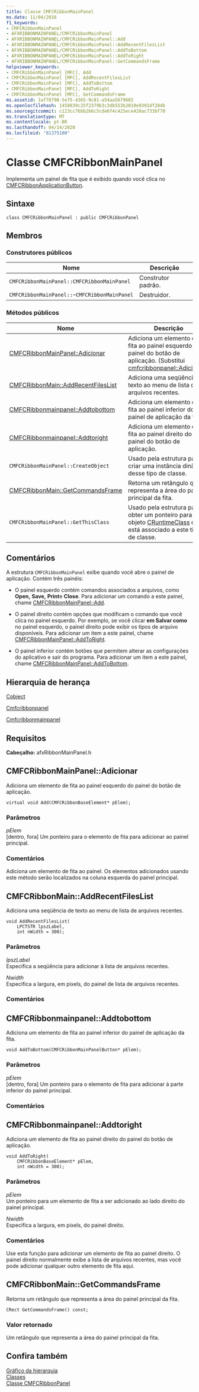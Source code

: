 ```yaml
---
title: Classe CMFCRibbonMainPanel
ms.date: 11/04/2016
f1_keywords:
- CMFCRibbonMainPanel
- AFXRIBBONMAINPANEL/CMFCRibbonMainPanel
- AFXRIBBONMAINPANEL/CMFCRibbonMainPanel::Add
- AFXRIBBONMAINPANEL/CMFCRibbonMainPanel::AddRecentFilesList
- AFXRIBBONMAINPANEL/CMFCRibbonMainPanel::AddToBottom
- AFXRIBBONMAINPANEL/CMFCRibbonMainPanel::AddToRight
- AFXRIBBONMAINPANEL/CMFCRibbonMainPanel::GetCommandsFrame
helpviewer_keywords:
- CMFCRibbonMainPanel [MFC], Add
- CMFCRibbonMainPanel [MFC], AddRecentFilesList
- CMFCRibbonMainPanel [MFC], AddToBottom
- CMFCRibbonMainPanel [MFC], AddToRight
- CMFCRibbonMainPanel [MFC], GetCommandsFrame
ms.assetid: 1af78798-5e75-4365-9c81-a54aa5679602
ms.openlocfilehash: 1458039c25f2379b3c3db553b2010e9391df28db
ms.sourcegitcommit: c123cc76bb2b6c5cde6f4c425ece420ac733bf70
ms.translationtype: MT
ms.contentlocale: pt-BR
ms.lasthandoff: 04/14/2020
ms.locfileid: "81375100"
---
```

# <a name="cmfcribbonmainpanel-class"></a>Classe CMFCRibbonMainPanel

Implementa um painel de fita que é exibido quando você clica no [CMFCRibbonApplicationButton](../../mfc/reference/cmfcribbonapplicationbutton-class.md).

## <a name="syntax"></a>Sintaxe

```
class CMFCRibbonMainPanel : public CMFCRibbonPanel
```

## <a name="members"></a>Membros

### <a name="public-constructors"></a>Construtores públicos

|Nome|Descrição|
|----------|-----------------|
|`CMFCRibbonMainPanel::CMFCRibbonMainPanel`|Construtor padrão.|
|`CMFCRibbonMainPanel::~CMFCRibbonMainPanel`|Destruidor.|

### <a name="public-methods"></a>Métodos públicos

|Nome|Descrição|
|----------|-----------------|
|[CMFCRibbonMainPanel::Adicionar](#add)|Adiciona um elemento de fita ao painel esquerdo do painel do botão de aplicação. (Substitui [cmfcribbonpanel::Adicionar](../../mfc/reference/cmfcribbonpanel-class.md#add).)|
|[CMFCRibbonMain::AddRecentFilesList](#addrecentfileslist)|Adiciona uma seqüência de texto ao menu de lista de arquivos recentes.|
|[CMFCRibbonmainpanel::Addtobottom](#addtobottom)|Adiciona um elemento de fita ao painel inferior do painel de aplicação da fita.|
|[CMFCRibbonmainpanel::Addtoright](#addtoright)|Adiciona um elemento de fita ao painel direito do painel do botão de aplicação.|
|`CMFCRibbonMainPanel::CreateObject`|Usado pela estrutura para criar uma instância dinâmica desse tipo de classe.|
|[CMFCRibbonMain::GetCommandsFrame](#getcommandsframe)|Retorna um retângulo que representa a área do painel principal da fita.|
|`CMFCRibbonMainPanel::GetThisClass`|Usado pela estrutura para obter um ponteiro para o objeto [CRuntimeClass](../../mfc/reference/cruntimeclass-structure.md) que está associado a este tipo de classe.|

## <a name="remarks"></a>Comentários

A estrutura `CMFCRibbonMainPanel` exibe quando você abre o painel de aplicação. Contém três painéis:

- O painel esquerdo contém comandos associados a arquivos, como **Open,** **Save,** **Print**e **Close**. Para adicionar um comando a este painel, chame [CMFCRibbonMainPanel::Add](#add).

- O painel direito contém opções que modificam o comando que você clica no painel esquerdo. Por exemplo, se você clicar **em Salvar como** no painel esquerdo, o painel direito pode exibir os tipos de arquivo disponíveis. Para adicionar um item a este painel, chame [CMFCRibbonMainPanel::AddToRight](#addtoright).

- O painel inferior contém botões que permitem alterar as configurações do aplicativo e sair do programa. Para adicionar um item a este painel, chame [CMFCRibbonMainPanel::AddToBottom](#addtobottom).

## <a name="inheritance-hierarchy"></a>Hierarquia de herança

[Cobject](../../mfc/reference/cobject-class.md)

[Cmfcribbonpanel](../../mfc/reference/cmfcribbonpanel-class.md)

[Cmfcribbonmainpanel](../../mfc/reference/cmfcribbonmainpanel-class.md)

## <a name="requirements"></a>Requisitos

**Cabeçalho:** afxRibbonMainPanel.h

## <a name="cmfcribbonmainpaneladd"></a><a name="add"></a>CMFCRibbonMainPanel::Adicionar

Adiciona um elemento de fita ao painel esquerdo do painel do botão de aplicação.

```
virtual void Add(CMFCRibbonBaseElement* pElem);
```

### <a name="parameters"></a>Parâmetros

*pElem*<br/>
[dentro, fora] Um ponteiro para o elemento de fita para adicionar ao painel principal.

### <a name="remarks"></a>Comentários

Adiciona um elemento de fita ao painel. Os elementos adicionados usando este método serão localizados na coluna esquerda do painel principal.

## <a name="cmfcribbonmainpaneladdrecentfileslist"></a><a name="addrecentfileslist"></a>CMFCRibbonMain::AddRecentFilesList

Adiciona uma seqüência de texto ao menu de lista de arquivos recentes.

```
void AddRecentFilesList(
    LPCTSTR lpszLabel,
    int nWidth = 300);
```

### <a name="parameters"></a>Parâmetros

*lpszLabel*<br/>
Especifica a seqüência para adicionar à lista de arquivos recentes.

*Nwidth*<br/>
Especifica a largura, em pixels, do painel de lista de arquivos recentes.

### <a name="remarks"></a>Comentários

## <a name="cmfcribbonmainpaneladdtobottom"></a><a name="addtobottom"></a>CMFCRibbonmainpanel::Addtobottom

Adiciona um elemento de fita ao painel inferior do painel de aplicação da fita.

```
void AddToBottom(CMFCRibbonMainPanelButton* pElem);
```

### <a name="parameters"></a>Parâmetros

*pElem*<br/>
[dentro, fora] Um ponteiro para o elemento de fita para adicionar à parte inferior do painel principal.

### <a name="remarks"></a>Comentários

## <a name="cmfcribbonmainpaneladdtoright"></a><a name="addtoright"></a>CMFCRibbonmainpanel::Addtoright

Adiciona um elemento de fita ao painel direito do painel do botão de aplicação.

```
void AddToRight(
    CMFCRibbonBaseElement* pElem,
    int nWidth = 300);
```

### <a name="parameters"></a>Parâmetros

*pElem*<br/>
Um ponteiro para um elemento de fita a ser adicionado ao lado direito do painel principal.

*Nwidth*<br/>
Especifica a largura, em pixels, do painel direito.

### <a name="remarks"></a>Comentários

Use esta função para adicionar um elemento de fita ao painel direito. O painel direito normalmente exibe a lista de arquivos recentes, mas você pode adicionar qualquer outro elemento de fita aqui.

## <a name="cmfcribbonmainpanelgetcommandsframe"></a><a name="getcommandsframe"></a>CMFCRibbonMain::GetCommandsFrame

Retorna um retângulo que representa a área do painel principal da fita.

```
CRect GetCommandsFrame() const;
```

### <a name="return-value"></a>Valor retornado

Um retângulo que representa a área do painel principal da fita.

## <a name="see-also"></a>Confira também

[Gráfico da hierarquia](../../mfc/hierarchy-chart.md)<br/>
[Classes](../../mfc/reference/mfc-classes.md)<br/>
[Classe CMFCRibbonPanel](../../mfc/reference/cmfcribbonpanel-class.md)
